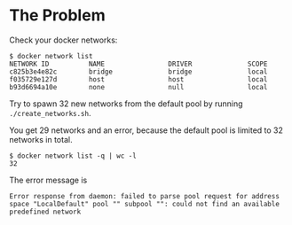 # The Problem

Check your docker networks:
```
$ docker network list
NETWORK ID          NAME                DRIVER              SCOPE
c825b3e4e82c        bridge              bridge              local               
f035729e127d        host                host                local               
b93d6694a10e        none                null                local               
```

Try to spawn 32 new networks from the default pool by running `./create_networks.sh`.

You get 29 networks and an error, because the default pool is limited to 32 networks in total.
```
$ docker network list -q | wc -l
32
```

The error message is
```
Error response from daemon: failed to parse pool request for address space "LocalDefault" pool "" subpool "": could not find an available predefined network
```
